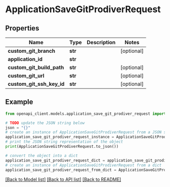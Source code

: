 # ApplicationSaveGitProdiverRequest


## Properties

Name | Type | Description | Notes
------------ | ------------- | ------------- | -------------
**custom_git_branch** | **str** |  | [optional] 
**application_id** | **str** |  | 
**custom_git_build_path** | **str** |  | [optional] 
**custom_git_url** | **str** |  | [optional] 
**custom_git_ssh_key_id** | **str** |  | [optional] 

## Example

```python
from openapi_client.models.application_save_git_prodiver_request import ApplicationSaveGitProdiverRequest

# TODO update the JSON string below
json = "{}"
# create an instance of ApplicationSaveGitProdiverRequest from a JSON string
application_save_git_prodiver_request_instance = ApplicationSaveGitProdiverRequest.from_json(json)
# print the JSON string representation of the object
print(ApplicationSaveGitProdiverRequest.to_json())

# convert the object into a dict
application_save_git_prodiver_request_dict = application_save_git_prodiver_request_instance.to_dict()
# create an instance of ApplicationSaveGitProdiverRequest from a dict
application_save_git_prodiver_request_from_dict = ApplicationSaveGitProdiverRequest.from_dict(application_save_git_prodiver_request_dict)
```
[[Back to Model list]](../README.md#documentation-for-models) [[Back to API list]](../README.md#documentation-for-api-endpoints) [[Back to README]](../README.md)


